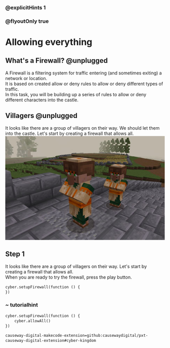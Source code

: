 ### @explicitHints 1
### @flyoutOnly true

# Allowing everything

## What's a Firewall? @unplugged
A Firewall is a filtering system for traffic entering (and sometimes exiting) a network or location.    
It is based on created allow or deny rules to allow or deny different types of traffic.   
In this task, you will be building up a series of rules to allow or deny different characters into the castle.

## Villagers @unplugged
It looks like there are a group of villagers on their way. We should let them into the castle. Let's start by creating a firewall that allows all.   
![Villages](https://raw.githubusercontent.com/CausewayDigital/Minecraft-EE-MakeCode/main/tutorials/cyber-kingdom/firewall/images/level_1.jpg)
## Step 1
It looks like there are a group of villagers on their way. Let's start by creating a firewall that allows all.   
When you are ready to try the firewall, press the play button.
```template
cyber.setupFirewall(function () {
})
```

### ~ tutorialhint
```blocks
cyber.setupFirewall(function () {
    cyber.allowAll()
})

```

```package
causeway-digital-makecode-extension=github:causewaydigital/pxt-causeway-digital-extension#cyber-kingdom
```